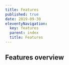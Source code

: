 ```yaml
---
title: Features
published: true
date: 2019-09-30
eleventyNavigation:
  key: features
  parent: index
  title: Features
---
```


## Features overview
